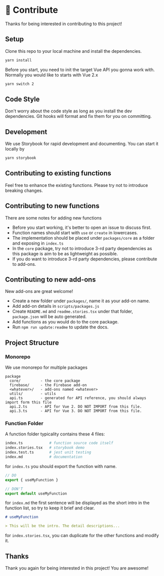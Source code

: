 # 🧱 Contribute

Thanks for being interested in contributing to this project!

## Setup

Clone this repo to your local machine and install the dependencies.

```bash
yarn install
```

Before you start, you need to init the target Vue API you gonna work with. Normally you would like to starts with Vue 2.x

```bash
yarn switch 2
```

## Code Style

Don't worry about the code style as long as you install the dev dependencies. Git hooks will format and fix them for you on committing.

## Development 

We use Storybook for rapid development and documenting. You can start it locally by

```bash
yarn storybook
```

## Contributing to existing functions

Feel free to enhance the existing functions. Please try not to introduce breaking changes.


## Contributing to new functions

There are some notes for adding new functions

- Before you start working, it's better to open an issue to discuss first.
- Function names should start with `use` or `create` in lowercases.
- The implementation should be placed under `packages/core` as a folder and exposing in `index.ts`
- In the `core` package, try not to introduce 3-rd party dependencies as this package is aim to be as lightweight as possible. 
- If you do want to introduce 3-rd party dependencies, please contribute to add-ons.

## Contributing to new add-ons

New add-ons are great welcome!

- Create a new folder under `packages/`, name it as your add-on name. 
- Add add-on details in `scripts/packages.js`
- Create `README.md` and `readme.stories.tsx` under that folder, `package.json` will be auto generated.
- Add functions as you would do to the core package.
- Run `npm run update:readme` to update the docs.

## Project Structure

### Monorepo

We use monorepo for multiple packages

```
package
  core/         - the core package
  firebase/     - the Firebase add-on
  <whatever>/   - add-ons named <whatever>
  utils/        - utils
  api.ts        - generated for API reference, you should always import form this file
  api.2.ts      - API for Vue 2. DO NOT IMPORT from this file.
  api.3.ts      - API for Vue 3. DO NOT IMPORT from this file.
```

### Function Folder

A function folder typicality contains these 4 files:

```bash
index.ts            # function source code itself
index.stories.tsx   # storybook demo
index.test.ts       # jest unit testing
index.md            # documentation
```

for `index.ts` you should export the function with name.

```ts
// DO
export { useMyFunction }

// DON'T
export default useMyFunction
```

for `index.md` the first sentence will be displayed as the short intro in the function list, so try to keep it brief and clear.

```md
# useMyFunction

> This will be the intro. The detail descriptions...
```

for `index.stories.tsx`, you can duplicate for the other functions and modify it.


## Thanks

Thank you again for being interested in this project! You are awesome!
